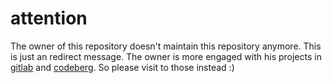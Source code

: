 # attention
The owner of this repository doesn't maintain this repository anymore. This is just an redirect message. The owner is more engaged with his projects in [gitlab](https://gitlab.com/rootminusone8004) and [codeberg](https://codeberg.com/rootminusone8004). So please visit to those instead :)
